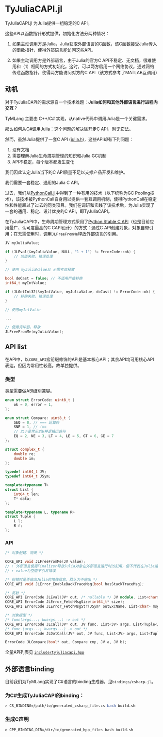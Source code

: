 # TyJuliaCAPI.jl


TyJuliaCAPI.jl 为Julia提供一组稳定的C API。

这些API以函数指针形式提供，初始化方法分两种情况：

1. 如果主动调用方是Julia，Julia获取外部语言的C函数，该C函数接受Julia传入的函数指针，使得外部语言能访问这些API。

2. 如果主动调用方是外部语言，由于Julia的官方C API不稳定、无文档，很难使用和（1）相同的方式初始化。这时，可以两方启用一个网络协议，通过网络传递函数指针，使得两方能访问对方的C API（该方式参考了MATLAB互调用）

## 动机

对于TyJuliaCAPI的需求源自一个技术难题：**Julia如何和其他外部语言进行进程内交互**？

TyMLang 主要由 C++/C# 实现，从native代码中调用Julia是一个关键需求。

那么如何从C#调用Julia：这个问题的解决除开走C API，别无它法。

然而，虽然Julia提供了一套C API ([julia.h](https://github.com/JuliaLang/julia/blob/master/src/julia.h))，这些API却有下列问题：

1. 没有文档
2. 需要理解Julia生命周期管理的知识和Julia GC机制
3. API不稳定，每个版本都发生变化

我们因此认定Julia当下的C API质量不足以支撑产品开发和维护。

我们需要一套稳定、通用的Julia C API。

过去，我们从[PythonCall.jl](https://github.com/JuliaPy/PythonCall.jl)中得到了一种有用的技术（以下统称为GC Pooling技术），该技术被PythonCall自身用以提供一套互调用机制，使得PythonCall在稳定性和性能超过了过去的同类项目。我们在调研和实践了该技术后，为Julia实现了一套的通用、稳定、设计优良的C API，即TyJuliaCAPI。

在TyJuliaCAPI中，生命周期管理方式采用了[Python Stable C API](https://docs.python.org/3/c-api/stable.html)（也是目前应用最广、认可度最高的C CAPI设计）的方式：通过C API创建对象，对象自带引用；在无需使用时，调用`JLFreeFromMe`释放外部语言的引用。

```c++
JV myJuliaValue;

if (JLEval(&myJuliaValue, NULL, "1 + 1") != ErrorCode::ok) {
    // 估值失败，错误处理
}

// 使用 myJuliaValue且 无需考虑释放

bool doCast = false; // 不适用严格转换
int64_t myIntValue;

if (JLGetInt32(&myIntValue, myJuliaValue, doCast) != ErrorCode::ok) {
    // 转换失败，错误处理
}

// 使用myIntValie

...

// 使用完毕后，释放
JLFreeFromMe(myJuliaValue);
```

## API list

在API中，以`CORE_API`宏前缀修饰的API是基本核心API；其余API均可用核心API表达，但因为常用性较高，故单独提供。

### 类型

类型需要做ABI级别兼容。

```c++
enum struct ErrorCode: uint8_t {
    ok = 0, error = 1,
};

enum struct Compare: uint8_t {
    SEQ = 0, // === 运算符
    SNE = 1, // !==
    // 以下是常见的6种逻辑运算符
    EQ = 2, NE = 3, LT = 4, LE = 5, GT = 6, GE = 7
};

struct complex_t {
    double re;
    double im;
};

typedef int64_t JV;
typedef int64_t JSym;

template<typename T>
struct List {
    int64_t len;
    T* data;
};

template<typename L, typename R>
struct Tuple {
    L l;
    R r;
};
```

### API

```c++
/* 对象创建、销毁 */

CORE_API void JLFreeFromMe(JV value);
// ↑ 外部语言使用Finalizer释放Julia对象在外部语言运行时的引用，但不代表在Julia运行时的引用被释放
// ↑ value为空值不引发错误

/* 抛错时是否输出Julia的堆栈信息，默认为不输出 */
CORE_API void JLError_EnableBackTraceMsg(bool hasStackTraceMsg);

/* 反射 */
CORE_API ErrorCode JLEval(JV* out, /* nullable */ JV module, List<char> code);
CORE_API ErrorCode JLError_FetchMsgSize(int64_t* size);
CORE_API ErrorCode JLError_FetchMsgStr(JSym* outExcName, List<char> msgBuffer);

/* 对象模型 */
/* func(args...; kwargs...) -> out */
CORE_API ErrorCode JLCall(JV* out, JV func, List<JV> args, List<Tuple<JSym, JV>> kwargs);
/* func.(args...; kwargs...) -> out */
CORE_API ErrorCode JLDotCall(JV* out, JV func, List<JV> args, List<Tuple<JSym, JV>> kwargs);

ErrorCode JLCompare(bool* out, Compare cmp, JV a, JV b);
```

全量API列表见 [`include/tyjuliacapi.hpp`](./include/tyjuliacapi-docs.hpp)

## 外部语言binding

目前我们为TyMLang实现了C\#语言的binding生成器，见`bindings/csharp.jl`。

### 为C\#生成TyJuliaCAPI的binding：

```bash
> CS_BINDING=/path/to/generated_csharp_file.cs bash build.sh
```

### 生成C声明

```
> CPP_BINDING_DIR=/dir/to/generated_hpp_files bash build.sh
```
